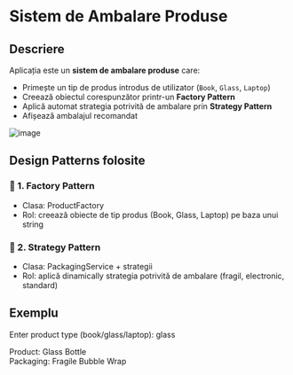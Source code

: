 #  Sistem de Ambalare Produse

##  Descriere

Aplicația este un **sistem de ambalare produse** care:

- Primește un tip de produs introdus de utilizator (`Book`, `Glass`, `Laptop`)
- Creează obiectul corespunzător printr-un **Factory Pattern**
- Aplică automat strategia potrivită de ambalare prin **Strategy Pattern**
- Afișează ambalajul recomandat


![image](https://github.com/user-attachments/assets/abf3579d-c78b-4f88-82f9-cfc5dc9216d0)

##  Design Patterns folosite

### 🔹 1. Factory Pattern
- Clasa: ProductFactory
- Rol: creează obiecte de tip produs (Book, Glass, Laptop) pe baza unui string

### 🔹 2. Strategy Pattern
- Clasa: PackagingService + strategii
- Rol: aplică dinamically strategia potrivită de ambalare (fragil, electronic, standard)

## Exemplu 

Enter product type (book/glass/laptop): glass

Product: Glass Bottle  
Packaging: Fragile Bubble Wrap

 
 
